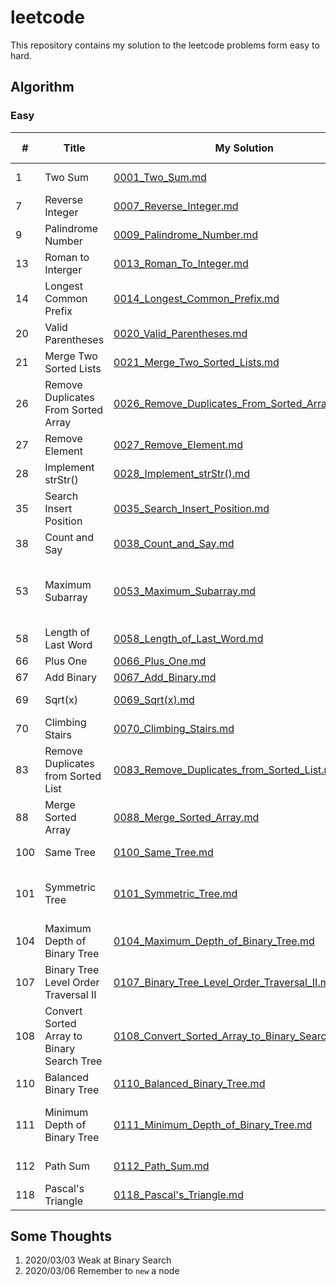 # leetcode
This repository contains my solution to the leetcode problems form easy to hard.

## Algorithm
### Easy
| #             | Title         | My Solution |Related Topics|
| ------------- | ------------- |------------ | -------------|
| 1  | Two Sum  | [0001_Two_Sum.md](https://github.com/GuoxinYin/leetcode/blob/master/Algorithm/easy/0001_Two_Sum.md)|Array, Hash Table|
| 7  | Reverse Integer  |[0007_Reverse_Integer.md](https://github.com/GuoxinYin/leetcode/blob/master/Algorithm/easy/0007_Reverse_Integer.md)|Math|
| 9  |Palindrome Number |[0009_Palindrome_Number.md](https://github.com/GuoxinYin/leetcode/blob/master/Algorithm/easy/0009_Palindrome_Number.md)|Math|
| 13 |Roman to Interger |[0013_Roman_To_Integer.md](https://github.com/GuoxinYin/leetcode/blob/master/Algorithm/easy/0013_Roman_To_Integer.md)|Math, String|
| 14 |Longest Common Prefix |[0014_Longest_Common_Prefix.md](https://github.com/GuoxinYin/leetcode/blob/master/Algorithm/easy/0014_Longest_Common_Prefix.md)|String|
| 20 |Valid Parentheses |[0020_Valid_Parentheses.md](https://github.com/GuoxinYin/leetcode/blob/master/Algorithm/easy/0020_Valid_Parentheses.md)|String, Stack|
| 21 |Merge Two Sorted Lists |[0021_Merge_Two_Sorted_Lists.md](https://github.com/GuoxinYin/leetcode/blob/master/Algorithm/easy/0021_Merge_Two_Sorted_Lists.md)|Linked List|
| 26 |Remove Duplicates From Sorted Array |[0026_Remove_Duplicates_From_Sorted_Array.md](https://github.com/GuoxinYin/leetcode/blob/master/Algorithm/easy/0026_Remove_Duplicates_From_Sorted_Array.md)|Array, Two pointers|
| 27 |Remove Element |[0027_Remove_Element.md](https://github.com/GuoxinYin/leetcode/blob/master/Algorithm/easy/0027_Remove_Element.md)|Array, Two pointers|
| 28 |Implement strStr() |[0028_Implement_strStr().md](https://github.com/GuoxinYin/leetcode/blob/master/Algorithm/easy/0028_Implement_strStr().md)|String, Two pointers|
| 35 |Search Insert Position |[0035_Search_Insert_Position.md](https://github.com/GuoxinYin/leetcode/blob/master/Algorithm/easy/0035_Search_Insert_Position.md)|Array, Binary Search|
| 38 |Count and Say |[0038_Count_and_Say.md](https://github.com/GuoxinYin/leetcode/blob/master/Algorithm/easy/0038_Count_and_Say.md)|String|
| 53 |Maximum Subarray |[0053_Maximum_Subarray.md](https://github.com/GuoxinYin/leetcode/blob/master/Algorithm/easy/0053_Maximum_Subarray.md)|Array, Divide and Conquer, Dynamic Programming|
| 58 |Length of Last Word|[0058_Length_of_Last_Word.md](https://github.com/GuoxinYin/leetcode/blob/master/Algorithm/easy/0058_Length_of_Last_Word.md)|String|
| 66 |Plus One|[0066_Plus_One.md](https://github.com/GuoxinYin/leetcode/blob/master/Algorithm/easy/0066_Plus_One.md)|Array|
| 67 |Add Binary|[0067_Add_Binary.md](https://github.com/GuoxinYin/leetcode/blob/master/Algorithm/easy/0067_Add_Binary.md)|Math, String|
| 69 |Sqrt(x)|[0069_Sqrt(x).md](https://github.com/GuoxinYin/leetcode/blob/master/Algorithm/easy/0069_Sqrt(x).md)|Math, Binary Search|
| 70 |Climbing Stairs|[0070_Climbing_Stairs.md](https://github.com/GuoxinYin/leetcode/blob/master/Algorithm/easy/0070_Climbing_Stairs.md)|Dynamic Programming|
| 83 |Remove Duplicates from Sorted List|[0083_Remove_Duplicates_from_Sorted_List.md](https://github.com/GuoxinYin/leetcode/blob/master/Algorithm/easy/0083_Remove_Duplicates_from_Sorted_List.md)|Linked List|
| 88 |Merge Sorted Array|[0088_Merge_Sorted_Array.md](https://github.com/GuoxinYin/leetcode/blob/master/Algorithm/easy/0088_Merge_Sorted_Array.md)|Array, Two pointers|
| 100 |Same Tree|[0100_Same_Tree.md](https://github.com/GuoxinYin/leetcode/blob/master/Algorithm/easy/0100_Same_Tree.md)|Tree, Depth First Search|
| 101 |Symmetric Tree|[0101_Symmetric_Tree.md](https://github.com/GuoxinYin/leetcode/blob/master/Algorithm/easy/0101_Symmetric_Tree.md)|Tree, Depth First Search, Breadth first Search|
| 104 |Maximum Depth of Binary Tree|[0104_Maximum_Depth_of_Binary_Tree.md](https://github.com/GuoxinYin/leetcode/blob/master/Algorithm/easy/0104_Maximum_Depth_of_Binary_Tree.md)|Tree, Depth First Search|
| 107 |Binary Tree Level Order Traversal II|[0107_Binary_Tree_Level_Order_Traversal_II.md](https://github.com/GuoxinYin/leetcode/blob/master/Algorithm/easy/0107_Binary_Tree_Level_Order_Traversal_II.md)|Tree, Breadth first Search|
| 108 |Convert Sorted Array to Binary Search Tree|[0108_Convert_Sorted_Array_to_Binary_Search_Tree.md](https://github.com/GuoxinYin/leetcode/blob/master/Algorithm/easy/0108_Convert_Sorted_Array_to_Binary_Search_Tree.md)|Tree, Depth First Search|
| 110 |Balanced Binary Tree|[0110_Balanced_Binary_Tree.md](https://github.com/GuoxinYin/leetcode/blob/master/Algorithm/easy/0110_Balanced_Binary_Tree.md)|Tree, Depth First Search|
| 111 |Minimum Depth of Binary Tree|[0111_Minimum_Depth_of_Binary_Tree.md](https://github.com/GuoxinYin/leetcode/blob/master/Algorithm/easy/0111_Minimum_Depth_of_Binary_Tree.md)|Tree, Depth First Search, Breadth first Search|
| 112 |Path Sum|[0112_Path_Sum.md](https://github.com/GuoxinYin/leetcode/blob/master/Algorithm/easy/0112_Path_Sum.md)|Tree, Depth First Search|
| 118 |Pascal's Triangle|[0118_Pascal's_Triangle.md](https://github.com/GuoxinYin/leetcode/blob/master/Algorithm/easy/0118_Pascal's_Triangle.md)|Array|

## Some Thoughts
1. 2020/03/03 Weak at Binary Search
2. 2020/03/06 Remember to `new` a node
